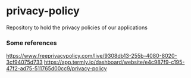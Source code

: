 # privacy-policy
Repository to hold the privacy policies of our applications

### Some references
https://www.freeprivacypolicy.com/live/9308db13-255b-4080-8020-3cf94075d733
https://app.termly.io/dashboard/website/e4c987f9-c195-47f2-ad75-511765d00cc9/privacy-policy

